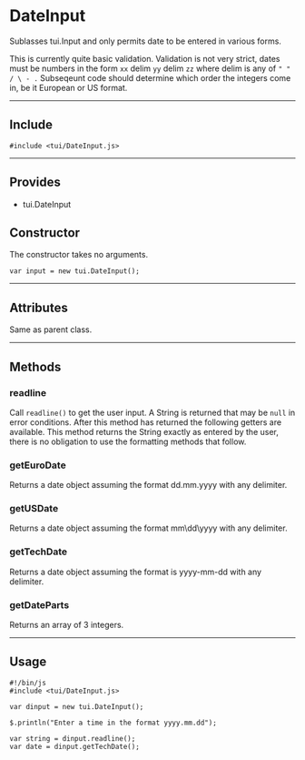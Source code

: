 # DateInput

Sublasses tui.Input and only permits date to be entered in various forms. 

This is currently quite basic validation. Validation is not very strict, dates must be numbers in the form `xx` delim `yy` delim `zz` where delim is any of `" " / \ - .` Subseqeunt code should determine which order the integers come in, be it European or US format.

----------------------------

## Include

`#include <tui/DateInput.js>`

-----------------------

## Provides

* tui.DateInput

## Constructor

The constructor takes no arguments.

    var input = new tui.DateInput();

-----------------------

## Attributes

Same as parent class.

-----------------------

## Methods

### readline

Call `readline()` to get the user input. A String is returned that may be `null` in error conditions. After this method has returned the following getters are available.  This method returns the String exactly as entered by the user, there is no obligation to use the formatting methods that follow.

### getEuroDate

Returns a date object assuming the format dd.mm.yyyy with any delimiter.

### getUSDate

Returns a date object assuming the format mm\dd\yyyy with any delimiter.

### getTechDate

Returns a date object assuming the format is yyyy-mm-dd with any delimiter.

### getDateParts

Returns an array of 3 integers.

-----------------------

## Usage

    #!/bin/js
    #include <tui/DateInput.js>

    var dinput = new tui.DateInput();

    $.println("Enter a time in the format yyyy.mm.dd");

    var string = dinput.readline();
    var date = dinput.getTechDate();
    
    
